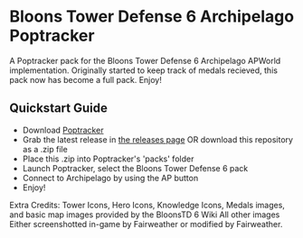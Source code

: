 # Bloons Tower Defense 6 Archipelago Poptracker
A Poptracker pack for the Bloons Tower Defense 6 Archipelago APWorld implementation.
Originally started to keep track of medals recieved, this pack now has become a full pack. Enjoy!

## Quickstart Guide
- Download [Poptracker](https://github.com/black-sliver/PopTracker/releases)
- Grab the latest release in [the releases page](https://github.com/Fairweather-Furry/btd6_fair/releases) OR download this repository as a .zip file 
- Place this .zip into Poptracker's 'packs' folder
- Launch Poptracker, select the Bloons Tower Defense 6 pack
- Connect to Archipelago by using the AP button
- Enjoy!

Extra Credits: Tower Icons, Hero Icons, Knowledge Icons, Medals images, and basic map images provided by the BloonsTD 6 Wiki
All other images Either screenshotted in-game by Fairweather or modified by Fairweather.